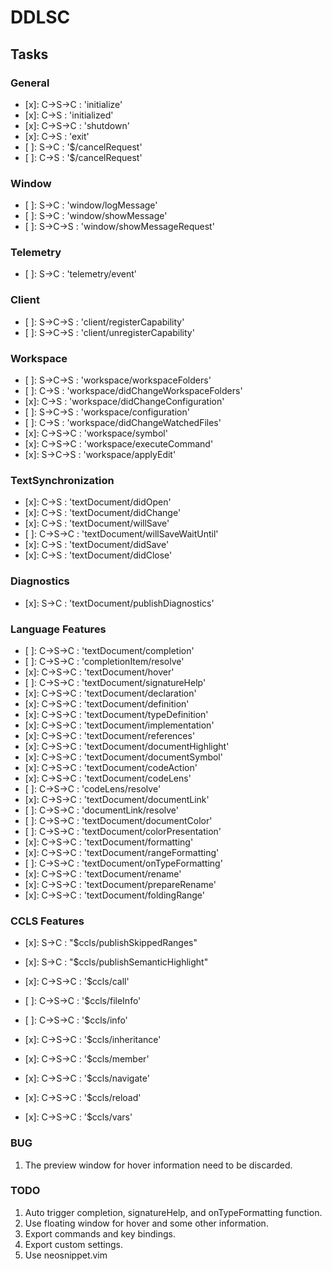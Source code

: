 # DDLSC

## Tasks

### General

 - [x]: C->S->C : 'initialize'
 - [x]: C->S    : 'initialized'
 - [x]: C->S->C : 'shutdown'
 - [x]: C->S    : 'exit'
 - [ ]: S->C    : '$/cancelRequest'
 - [ ]: C->S    : '$/cancelRequest'

### Window

 - [ ]: S->C    : 'window/logMessage'
 - [ ]: S->C    : 'window/showMessage'
 - [ ]: S->C->S : 'window/showMessageRequest'

### Telemetry

 - [ ]: S->C : 'telemetry/event'

### Client

 - [ ]: S->C->S : 'client/registerCapability'
 - [ ]: S->C->S : 'client/unregisterCapability'

### Workspace

 - [ ]: S->C->S : 'workspace/workspaceFolders'
 - [ ]: C->S    : 'workspace/didChangeWorkspaceFolders'
 - [x]: C->S    : 'workspace/didChangeConfiguration'
 - [ ]: S->C->S : 'workspace/configuration'
 - [ ]: C->S    : 'workspace/didChangeWatchedFiles'
 - [x]: C->S->C : 'workspace/symbol'
 - [x]: C->S->C : 'workspace/executeCommand'
 - [x]: S->C->S : 'workspace/applyEdit'

### TextSynchronization

 - [x]: C->S    : 'textDocument/didOpen'
 - [x]: C->S    : 'textDocument/didChange'
 - [x]: C->S    : 'textDocument/willSave'
 - [ ]: C->S->C : 'textDocument/willSaveWaitUntil'
 - [x]: C->S    : 'textDocument/didSave'
 - [x]: C->S    : 'textDocument/didClose'

### Diagnostics

 - [x]: S->C : 'textDocument/publishDiagnostics'

### Language Features

 - [ ]: C->S->C : 'textDocument/completion'
 - [ ]: C->S->C : 'completionItem/resolve'
 - [x]: C->S->C : 'textDocument/hover'
 - [ ]: C->S->C : 'textDocument/signatureHelp'
 - [x]: C->S->C : 'textDocument/declaration'
 - [x]: C->S->C : 'textDocument/definition'
 - [x]: C->S->C : 'textDocument/typeDefinition'
 - [x]: C->S->C : 'textDocument/implementation'
 - [x]: C->S->C : 'textDocument/references'
 - [x]: C->S->C : 'textDocument/documentHighlight'
 - [x]: C->S->C : 'textDocument/documentSymbol'
 - [x]: C->S->C : 'textDocument/codeAction'
 - [x]: C->S->C : 'textDocument/codeLens'
 - [ ]: C->S->C : 'codeLens/resolve'
 - [x]: C->S->C : 'textDocument/documentLink'
 - [ ]: C->S->C : 'documentLink/resolve'
 - [ ]: C->S->C : 'textDocument/documentColor'
 - [ ]: C->S->C : 'textDocument/colorPresentation'
 - [x]: C->S->C : 'textDocument/formatting'
 - [x]: C->S->C : 'textDocument/rangeFormatting'
 - [ ]: C->S->C : 'textDocument/onTypeFormatting'
 - [x]: C->S->C : 'textDocument/rename'
 - [x]: C->S->C : 'textDocument/prepareRename'
 - [x]: C->S->C : 'textDocument/foldingRange'


### CCLS Features
 - [x]: S->C : "$ccls/publishSkippedRanges"
 - [x]: S->C : "$ccls/publishSemanticHighlight"

 - [x]: C->S->C : '$ccls/call'
 - [ ]: C->S->C : '$ccls/fileInfo'
 - [ ]: C->S->C : '$ccls/info'
 - [x]: C->S->C : '$ccls/inheritance'
 - [x]: C->S->C : '$ccls/member'
 - [x]: C->S->C : '$ccls/navigate'
 - [x]: C->S->C : '$ccls/reload'
 - [x]: C->S->C : '$ccls/vars'

### BUG

1. The preview window for hover information need to be discarded.

### TODO

1. Auto trigger completion, signatureHelp, and onTypeFormatting function.
2. Use floating window for hover and some other information.
5. Export commands and key bindings.
6. Export custom settings.
7. Use neosnippet.vim
